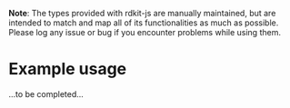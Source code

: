 **Note**: The types provided with rdkit-js are manually maintained, but are intended to match and map all of its functionalities as much as possible. Please log any issue or bug if you encounter problems while using them.

# Example usage

...to be completed...
